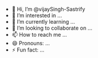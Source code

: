 - 👋 Hi, I’m @vijaySingh-Sastrify
- 👀 I’m interested in ...
- 🌱 I’m currently learning ...
- 💞️ I’m looking to collaborate on ...
- 📫 How to reach me ...
- 😄 Pronouns: ...
- ⚡ Fun fact: ...

<!---
vijaySingh-Sastrify/vijaySingh-Sastrify is a ✨ special ✨ repository because its `README.md` (this file) appears on your GitHub profile.
You can click the Preview link to take a look at your changes.
--->
